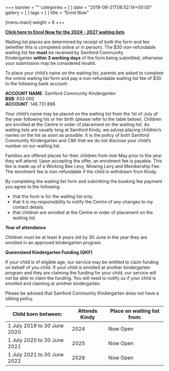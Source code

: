 +++
banner = ""
categories = [ ]
date = "2018-06-21T08:52:14+00:00"
gallery = [ ]
tags = [ ]
title = "Enrol Now"

[menu.main]
weight = 6
+++

**[Click here to Enrol Now for the 2024 - 2027 waiting lists](https://www.samfordkindergarten.com.au/waiting-listv2/)**

Waiting list places are determined by receipt of both the form and fee (whether this is completed online or in person). The $30 non-refundable waiting list fee **must** be received by Samford Community Kindergarten **within 3 working days** of the form being submitted, otherwise your submission may be considered invalid.

To place your child’s name on the waiting list, parents are asked to complete the online waiting list form and pay a non-refundable waiting list fee of $30 to the following bank account:

**ACCOUNT NAME**: Samford Community Kindergarten\
**BSB**: 633 000\
**ACCOUNT**: 146 731 898

Your child’s name may be placed on the waiting list from the 1st of July of the year following his or her birth (please refer to the table below). Children are enrolled at the Centre in order of placement on the waiting list. As waiting lists are usually long at Samford Kindy, we advise placing children’s names on the list as soon as possible. It is the policy of both Samford Community Kindergarten and C\&K that we do not disclose your child’s number on our waiting list.

Families are offered places for their children from mid-May prior to the year they will attend. Upon accepting the offer, an enrolment fee is payable. This fee is made up of a Working Bee Levy, Mowing Levy and Membership Fee. The enrolment fee is non-refundable if the child is withdrawn from Kindy.

By completing the waiting list form and submitting the booking fee payment you agree to the following:

* that the form is for the waiting list only.
* that it is my responsibility to notify the Centre of any changes to my contact details.
* that children are enrolled at the Centre in order of placement on the waiting list.

**Year of attendance**

Children must be at least 4 years old by 30 June in the year they are enrolled in an approved kindergarten program.

**Queensland Kindergarten Funding (QKF)**

If your child is of eligible age, our service may be entitled to claim funding on behalf of you child. If your child is enrolled at another kindergarten program and they are claiming the funding for your child, our service will not be able to claim the funding. You will need to notify us if your child is enrolled and claiming at another kindergarten.

Please be advised that Samford Community Kindergarten does not have a sibling policy.

| Child born between: | Attends Kindy | Place on waiting list from: |
| --- | --- | --- |
| 1 July 2019 to 30 June 2020 | 2024 | Now Open |
| 1 July 2020 to 30 June 2021 | 2025 | Now Open |
| 1 July 2021 to 30 June 2022 | 2026 | Now Open |
